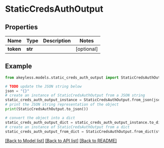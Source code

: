 # StaticCredsAuthOutput


## Properties

Name | Type | Description | Notes
------------ | ------------- | ------------- | -------------
**token** | **str** |  | [optional] 

## Example

```python
from akeyless.models.static_creds_auth_output import StaticCredsAuthOutput

# TODO update the JSON string below
json = "{}"
# create an instance of StaticCredsAuthOutput from a JSON string
static_creds_auth_output_instance = StaticCredsAuthOutput.from_json(json)
# print the JSON string representation of the object
print(StaticCredsAuthOutput.to_json())

# convert the object into a dict
static_creds_auth_output_dict = static_creds_auth_output_instance.to_dict()
# create an instance of StaticCredsAuthOutput from a dict
static_creds_auth_output_from_dict = StaticCredsAuthOutput.from_dict(static_creds_auth_output_dict)
```
[[Back to Model list]](../README.md#documentation-for-models) [[Back to API list]](../README.md#documentation-for-api-endpoints) [[Back to README]](../README.md)


